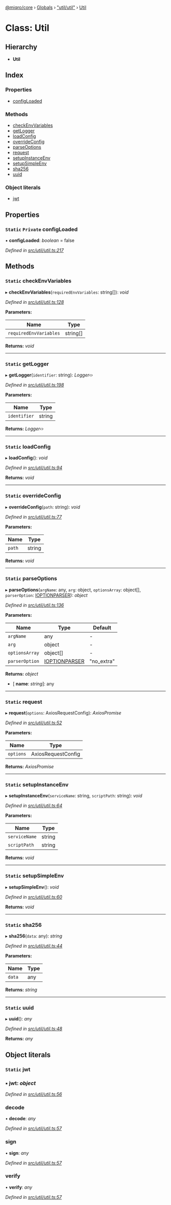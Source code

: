 [@miqro/core](../README.md) › [Globals](../globals.md) › ["util/util"](../modules/_util_util_.md) › [Util](_util_util_.util.md)

# Class: Util

## Hierarchy

* **Util**

## Index

### Properties

* [configLoaded](_util_util_.util.md#static-private-configloaded)

### Methods

* [checkEnvVariables](_util_util_.util.md#static-checkenvvariables)
* [getLogger](_util_util_.util.md#static-getlogger)
* [loadConfig](_util_util_.util.md#static-loadconfig)
* [overrideConfig](_util_util_.util.md#static-overrideconfig)
* [parseOptions](_util_util_.util.md#static-parseoptions)
* [request](_util_util_.util.md#static-request)
* [setupInstanceEnv](_util_util_.util.md#static-setupinstanceenv)
* [setupSimpleEnv](_util_util_.util.md#static-setupsimpleenv)
* [sha256](_util_util_.util.md#static-sha256)
* [uuid](_util_util_.util.md#static-uuid)

### Object literals

* [jwt](_util_util_.util.md#static-jwt)

## Properties

### `Static` `Private` configLoaded

▪ **configLoaded**: *boolean* = false

*Defined in [src/util/util.ts:217](https://github.com/claukers/miqro-core/blob/6617130/src/util/util.ts#L217)*

## Methods

### `Static` checkEnvVariables

▸ **checkEnvVariables**(`requiredEnvVariables`: string[]): *void*

*Defined in [src/util/util.ts:128](https://github.com/claukers/miqro-core/blob/6617130/src/util/util.ts#L128)*

**Parameters:**

Name | Type |
------ | ------ |
`requiredEnvVariables` | string[] |

**Returns:** *void*

___

### `Static` getLogger

▸ **getLogger**(`identifier`: string): *Logger‹›*

*Defined in [src/util/util.ts:198](https://github.com/claukers/miqro-core/blob/6617130/src/util/util.ts#L198)*

**Parameters:**

Name | Type |
------ | ------ |
`identifier` | string |

**Returns:** *Logger‹›*

___

### `Static` loadConfig

▸ **loadConfig**(): *void*

*Defined in [src/util/util.ts:94](https://github.com/claukers/miqro-core/blob/6617130/src/util/util.ts#L94)*

**Returns:** *void*

___

### `Static` overrideConfig

▸ **overrideConfig**(`path`: string): *void*

*Defined in [src/util/util.ts:77](https://github.com/claukers/miqro-core/blob/6617130/src/util/util.ts#L77)*

**Parameters:**

Name | Type |
------ | ------ |
`path` | string |

**Returns:** *void*

___

### `Static` parseOptions

▸ **parseOptions**(`argName`: any, `arg`: object, `optionsArray`: object[], `parserOption`: [IOPTIONPARSER](../modules/_util_util_.md#ioptionparser)): *object*

*Defined in [src/util/util.ts:136](https://github.com/claukers/miqro-core/blob/6617130/src/util/util.ts#L136)*

**Parameters:**

Name | Type | Default |
------ | ------ | ------ |
`argName` | any | - |
`arg` | object | - |
`optionsArray` | object[] | - |
`parserOption` | [IOPTIONPARSER](../modules/_util_util_.md#ioptionparser) | "no_extra" |

**Returns:** *object*

* \[ **name**: *string*\]: any

___

### `Static` request

▸ **request**(`options`: AxiosRequestConfig): *AxiosPromise*

*Defined in [src/util/util.ts:52](https://github.com/claukers/miqro-core/blob/6617130/src/util/util.ts#L52)*

**Parameters:**

Name | Type |
------ | ------ |
`options` | AxiosRequestConfig |

**Returns:** *AxiosPromise*

___

### `Static` setupInstanceEnv

▸ **setupInstanceEnv**(`serviceName`: string, `scriptPath`: string): *void*

*Defined in [src/util/util.ts:64](https://github.com/claukers/miqro-core/blob/6617130/src/util/util.ts#L64)*

**Parameters:**

Name | Type |
------ | ------ |
`serviceName` | string |
`scriptPath` | string |

**Returns:** *void*

___

### `Static` setupSimpleEnv

▸ **setupSimpleEnv**(): *void*

*Defined in [src/util/util.ts:60](https://github.com/claukers/miqro-core/blob/6617130/src/util/util.ts#L60)*

**Returns:** *void*

___

### `Static` sha256

▸ **sha256**(`data`: any): *string*

*Defined in [src/util/util.ts:44](https://github.com/claukers/miqro-core/blob/6617130/src/util/util.ts#L44)*

**Parameters:**

Name | Type |
------ | ------ |
`data` | any |

**Returns:** *string*

___

### `Static` uuid

▸ **uuid**(): *any*

*Defined in [src/util/util.ts:48](https://github.com/claukers/miqro-core/blob/6617130/src/util/util.ts#L48)*

**Returns:** *any*

## Object literals

### `Static` jwt

### ▪ **jwt**: *object*

*Defined in [src/util/util.ts:56](https://github.com/claukers/miqro-core/blob/6617130/src/util/util.ts#L56)*

###  decode

• **decode**: *any*

*Defined in [src/util/util.ts:57](https://github.com/claukers/miqro-core/blob/6617130/src/util/util.ts#L57)*

###  sign

• **sign**: *any*

*Defined in [src/util/util.ts:57](https://github.com/claukers/miqro-core/blob/6617130/src/util/util.ts#L57)*

###  verify

• **verify**: *any*

*Defined in [src/util/util.ts:57](https://github.com/claukers/miqro-core/blob/6617130/src/util/util.ts#L57)*
